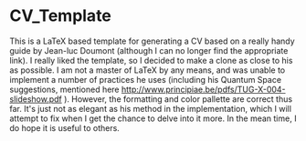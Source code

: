 # CV_Template

 This is a LaTeX based template for generating a CV based on a really handy guide by Jean-luc Doumont (although I can no longer find the appropriate link). I really liked the template, so I decided to make a clone as close to his as possible. I am not a master of LaTeX by any means, and was unable to implement a number of practices he uses (including his Quantum Space suggestions, mentioned here http://www.principiae.be/pdfs/TUG-X-004-slideshow.pdf ). However, the formatting and color pallette are correct thus far. It's just not as elegant as his method in the implementation, which I will attempt to fix when I get the chance to delve into it more. In the mean time, I do hope it is useful to others.
